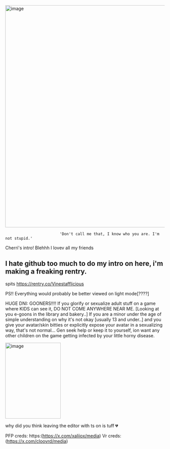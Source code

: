 <img width="1249" height="703" alt="image" src="https://github.com/user-attachments/assets/69774dad-4112-4483-89ed-76ce3c794b86" />


							'Don't call me that, I know who you are. I'm not stupid.'


 Cherri's intro! Blehhh I lovev all my friends
 
I hate github too much to do my intro on here, i'm making a freaking rentry.
-----------------------------------------------------------------------------
spits https://rentry.co/Vinestafflicious

PS!! Everything would probably be better viewed on light mode[????]

HUGE DNI: GOONERS!!!! If you glorify or sexualize adult stuff on a game where KIDS can see it, DO NOT COME ANYWHERE NEAR ME. [Looking at you e-goons in the library and bakery..]
If you are a minor under the age of simple understanding on why it's not okay [usually 13 and under..] and you give your avatar/skin bitties or explicitly expose your avatar in a sexualizing way, that's not normal... Gen seek help or keep it to yourself, ion want any other children on the game getting infected by your little horny disease.

<img width="175" height="240" alt="image" src="https://github.com/user-attachments/assets/b86811f0-d8c0-4a81-a35c-a3dcb2520530" />

why did you think leaving the editor with ts on is tuff 💔

PFP creds: https:(https://x.com/xaliiox/media)
Vr creds:(https://x.com/cloovrd/media)
